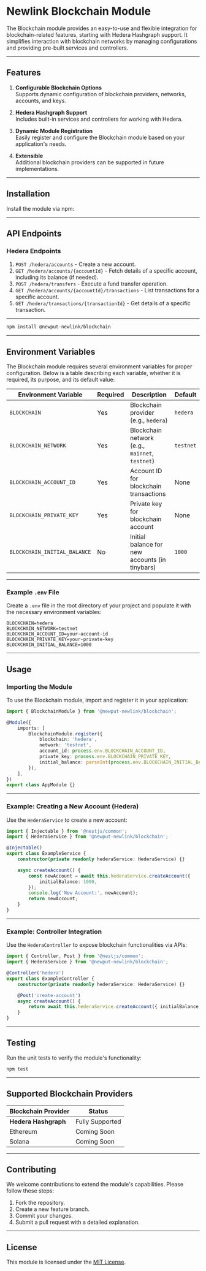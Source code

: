# Newlink Blockchain Module

The Blockchain module provides an easy-to-use and flexible integration for blockchain-related features, starting with Hedera Hashgraph support. It simplifies interaction with blockchain networks by managing configurations and providing pre-built services and controllers.

---

## Features

1. **Configurable Blockchain Options**  
   Supports dynamic configuration of blockchain providers, networks, accounts, and keys.

2. **Hedera Hashgraph Support**  
   Includes built-in services and controllers for working with Hedera.

3. **Dynamic Module Registration**  
   Easily register and configure the Blockchain module based on your application's needs.

4. **Extensible**  
   Additional blockchain providers can be supported in future implementations.

---

## Installation

Install the module via npm:

---
## API Endpoints
### Hedera Endpoints
1. `POST /hedera/accounts` - Create a new account.
2. `GET /hedera/accounts/{accountId}` - Fetch details of a specific account, including its balance (if needed).
3. `POST /hedera/transfers` - Execute a fund transfer operation.
4. `GET /hedera/accounts/{accountId}/transactions` - List transactions for a specific account.
5. `GET /hedera/transactions/{transactionId}` - Get details of a specific transaction.

---

```bash
npm install @newput-newlink/blockchain
```

---

## Environment Variables

The Blockchain module requires several environment variables for proper configuration. Below is a table describing each variable, whether it is required, its purpose, and its default value:

| Environment Variable         | Required | Description                                     | Default   |
| ---------------------------- | -------- | ----------------------------------------------- | --------- |
| `BLOCKCHAIN`                 | Yes      | Blockchain provider (e.g., `hedera`)            | `hedera`  |
| `BLOCKCHAIN_NETWORK`         | Yes      | Blockchain network (e.g., `mainnet`, `testnet`) | `testnet` |
| `BLOCKCHAIN_ACCOUNT_ID`      | Yes      | Account ID for blockchain transactions          | None      |
| `BLOCKCHAIN_PRIVATE_KEY`     | Yes      | Private key for blockchain account              | None      |
| `BLOCKCHAIN_INITIAL_BALANCE` | No       | Initial balance for new accounts (in tinybars)  | `1000`    |

---

### Example `.env` File

Create a `.env` file in the root directory of your project and populate it with the necessary environment variables:

```env
BLOCKCHAIN=hedera
BLOCKCHAIN_NETWORK=testnet
BLOCKCHAIN_ACCOUNT_ID=your-account-id
BLOCKCHAIN_PRIVATE_KEY=your-private-key
BLOCKCHAIN_INITIAL_BALANCE=1000
```

---

## Usage

### Importing the Module

To use the Blockchain module, import and register it in your application:

```typescript
import { BlockchainModule } from '@newput-newlink/blockchain';

@Module({
	imports: [
		BlockchainModule.register({
			blockchain: 'hedera',
			network: 'testnet',
			account_id: process.env.BLOCKCHAIN_ACCOUNT_ID,
			private_key: process.env.BLOCKCHAIN_PRIVATE_KEY,
			initial_balance: parseInt(process.env.BLOCKCHAIN_INITIAL_BALANCE || '1000', 10),
		}),
	],
})
export class AppModule {}
```

---

### Example: Creating a New Account (Hedera)

Use the `HederaService` to create a new account:

```typescript
import { Injectable } from '@nestjs/common';
import { HederaService } from '@newput-newlink/blockchain';

@Injectable()
export class ExampleService {
	constructor(private readonly hederaService: HederaService) {}

	async createAccount() {
		const newAccount = await this.hederaService.createAccount({
			initialBalance: 1000,
		});
		console.log('New Account:', newAccount);
		return newAccount;
	}
}
```

---

### Example: Controller Integration

Use the `HederaController` to expose blockchain functionalities via APIs:

```typescript
import { Controller, Post } from '@nestjs/common';
import { HederaService } from '@newput-newlink/blockchain';

@Controller('hedera')
export class ExampleController {
	constructor(private readonly hederaService: HederaService) {}

	@Post('create-account')
	async createAccount() {
		return await this.hederaService.createAccount({ initialBalance: 1000 });
	}
}
```

---

## Testing

Run the unit tests to verify the module's functionality:

```bash
npm test
```

---

## Supported Blockchain Providers

| Blockchain Provider  | Status          |
| -------------------- | --------------- |
| **Hedera Hashgraph** | Fully Supported |
| Ethereum             | Coming Soon     |
| Solana               | Coming Soon     |

---

## Contributing

We welcome contributions to extend the module's capabilities. Please follow these steps:

1. Fork the repository.
2. Create a new feature branch.
3. Commit your changes.
4. Submit a pull request with a detailed explanation.

---

## License

This module is licensed under the [MIT License](LICENSE).
